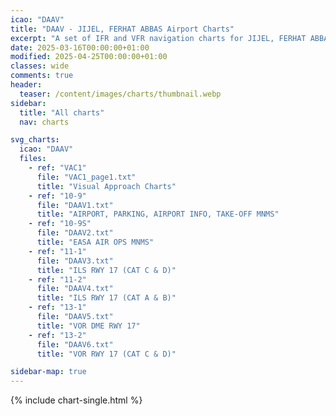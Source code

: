 ```yaml
---
icao: "DAAV" 
title: "DAAV - JIJEL, FERHAT ABBAS Airport Charts"
excerpt: "A set of IFR and VFR navigation charts for JIJEL, FERHAT ABBAS Airport"
date: 2025-03-16T00:00:00+01:00
modified: 2025-04-25T00:00:00+01:00
classes: wide
comments: true
header:
  teaser: /content/images/charts/thumbnail.webp
sidebar:
  title: "All charts"
  nav: charts

svg_charts:
  icao: "DAAV"
  files:
    - ref: "VAC1"
      file: "VAC1_page1.txt"
      title: "Visual Approach Charts"
    - ref: "10-9"
      file: "DAAV1.txt"
      title: "AIRPORT, PARKING, AIRPORT INFO, TAKE-OFF MNMS"
    - ref: "10-9S"
      file: "DAAV2.txt"
      title: "EASA AIR OPS MNMS"
    - ref: "11-1"
      file: "DAAV3.txt"
      title: "ILS RWY 17 (CAT C & D)"
    - ref: "11-2"
      file: "DAAV4.txt"
      title: "ILS RWY 17 (CAT A & B)"
    - ref: "13-1"
      file: "DAAV5.txt"
      title: "VOR DME RWY 17"
    - ref: "13-2"
      file: "DAAV6.txt"
      title: "VOR RWY 17 (CAT C & D)"

sidebar-map: true
---
```


{% include chart-single.html %}
